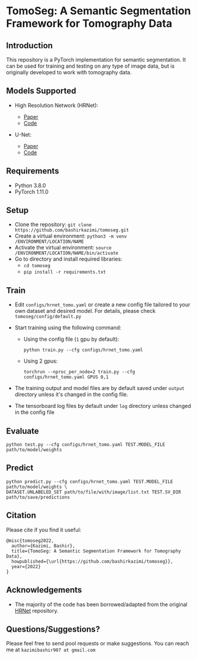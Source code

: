 # TomoSeg: A Semantic Segmentation Framework for Tomography Data

## Introduction

This repository is a PyTorch implementation for semantic segmentation.
It can be used for training and testing on any type of image data, but 
is originally developed to work with tomography data.

## Models Supported
- High Resolution Network (HRNet):
  - [Paper](https://arxiv.org/abs/1902.09212)
  - [Code](https://github.com/Bashirkazimi/tomoseg/blob/master/tomoseg/models/hrnet.py) 
  
- U-Net:
  - [Paper](https://arxiv.org/abs/1505.04597)
  - [Code](https://github.com/Bashirkazimi/tomoseg/blob/master/tomoseg/models/unet.py)

## Requirements
- Python 3.8.0
- PyTorch 1.11.0

## Setup
- Clone the repository: `git clone https://github.com/bashirkazimi/tomoseg.git`
- Create a virtual environment: `python3 -m venv /ENVIRONMENT/LOCATION/NAME`
- Activate the virtual environment: `source /ENVIRONMENT/LOCATION/NAME/bin/activate`  
- Go to directory and install required libraries:
  - `cd tomoseg`
  - `pip install -r requirements.txt`
  
## Train
- Edit `configs/hrnet_tomo.yaml` or create a new config file tailored to 
  your own dataset and desired model. For details, please check `tomoseg/config/default.py`
- Start training using the following command:

  - Using the config file (`1` gpu by default):

    ```
    python train.py --cfg configs/hrnet_tomo.yaml
    ```

  - Using 2 gpus:

    ```
    torchrun --nproc_per_node=2 train.py --cfg configs/hrnet_tomo.yaml GPUS 0,1
    ```
- The training output and model files are by default saved under `output` directory
unless it's changed in the config file.
- The tensorboard log files by default under `log` directory unless changed in 
  the config file

## Evaluate
```
python test.py --cfg configs/hrnet_tomo.yaml TEST.MODEL_FILE path/to/model/weights
```

## Predict
```
python predict.py --cfg configs/hrnet_tomo.yaml TEST.MODEL_FILE path/to/model/weights \
DATASET.UNLABELED_SET path/to/file/with/image/list.txt TEST.SV_DIR path/to/save/predictions
```

## Citation
Please cite if you find it useful:

```
@misc{tomoseg2022,
  author={Kazimi, Bashir},
  title={TomoSeg: A Semantic Segmentation Framework for Tomography Data},
  howpublished={\url{https://github.com/bashirkazimi/tomoseg}},
  year={2022}
}
```

## Acknowledgements
- The majority of the code has been borrowed/adapted from the original 
  [HRNet](https://github.com/HRNet/HRNet-Semantic-Segmentation) repository.
  

## Questions/Suggestions?
Please feel free to send pool requests or make suggestions. You can 
reach me at `kazimibashir907 at gmail.com`

  


